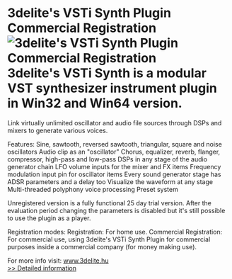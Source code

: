 # 3delite's VSTi Synth Plugin Commercial Registration<br />![3delite's VSTi Synth Plugin Commercial Registration](https://mycommerce.akamaized.net/api/pimages/P300785843/BIG/300785843.PNG)<br />3delite's VSTi Synth is a modular VST synthesizer instrument plugin in Win32 and Win64 version.
Link virtually unlimited oscillator and audio file sources through DSPs and mixers to generate various voices.

Features:
Sine, sawtooth, reversed sawtooth, triangular, square and noise oscillators
Audio clip as an "oscillator"
Chorus, equalizer, reverb, flanger, compressor, high-pass and low-pass DSPs in any stage of the audio generator chain
LFO volume inputs for the mixer and FX items
Frequency modulation input pin for oscillator items
Every sound generator stage has ADSR parameters and a delay too
Visualize the waveform at any stage
Multi-threaded polyphony voice processing
Preset system

Unregistered version is a fully functional 25 day trial version. After the evaluation period changing the parameters is disabled but it's still possible to use the plugin as a player.

Registration modes:
Registration: For home use.
Commercial Registration: For commercial use, using 3delite's VSTi Synth Plugin for commercial purposes inside a commercial company (for money making use).

For more info visit: www.3delite.hu<br />[>> Detailed information](https://secure.shareit.com/shareit/product.html?productid=300785843&affiliateid=200057808)